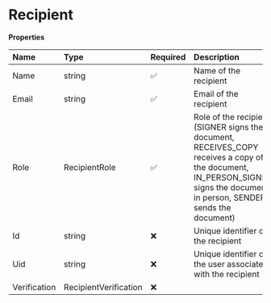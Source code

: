 # Recipient

**Properties**

| Name         | Type                  | Required | Description                                                                                                                                                                |
| :----------- | :-------------------- | :------- | :------------------------------------------------------------------------------------------------------------------------------------------------------------------------- |
| Name         | string                | ✅       | Name of the recipient                                                                                                                                                      |
| Email        | string                | ✅       | Email of the recipient                                                                                                                                                     |
| Role         | RecipientRole         | ✅       | Role of the recipient (SIGNER signs the document, RECEIVES_COPY receives a copy of the document, IN_PERSON_SIGNER signs the document in person, SENDER sends the document) |
| Id           | string                | ❌       | Unique identifier of the recipient                                                                                                                                         |
| Uid          | string                | ❌       | Unique identifier of the user associated with the recipient                                                                                                                |
| Verification | RecipientVerification | ❌       |                                                                                                                                                                            |
